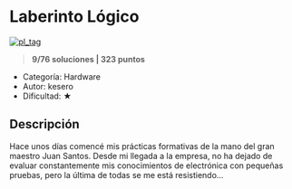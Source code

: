 # Laberinto Lógico

[![pl_tag](https://img.shields.io/:Puertas%20Lógicas-0000000.svg?labelColor=000000&color=000000)]()

> **9/76 soluciones | 323 puntos**

* Categoría: Hardware
* Autor: kesero
* Dificultad: ★

## Descripción

Hace unos días comencé mis prácticas formativas de la mano del gran maestro Juan Santos. Desde mi llegada a la empresa, no ha dejado de evaluar constantemente mis conocimientos de electrónica con pequeñas pruebas, pero la última de todas se me está resistiendo...